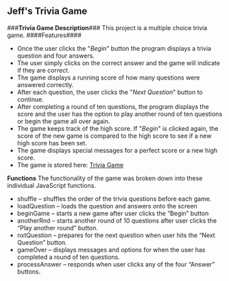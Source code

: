 ## Jeff's Trivia Game

###**Trivia Game Description**###
This project is a multiple choice trivia game.
####Features####

- Once the user clicks the "_Begin_" button the program displays a trivia question and four answers.
- The user simply clicks on the correct answer and the game will indicate if they are correct.
- The game displays a running score of how many questions were answered correctly.
- After each question, the user clicks the "_Next Question_" button to continue.
- After completing a round of ten questions, the program displays the score and the user has the option to play another round of ten questions or begin the game all over again.
- The game keeps track of the high score. If "_Begin_" is clicked again, the score of the new game is compared to the high score to see if a new high score has been set.
- The game displays special messages for a perfect score or a new high score.
- The game is stored here: [Trivia Game](https://github.com/jeff61b/Project-1)

**Functions**
The functionality of the game was broken down into these individual JavaScript functions.

- shuffle – shuffles the order of the trivia questions before each game.
- loadQuestion – loads the question and answers onto the screen
- beginGame – starts a new game after user clicks the “Begin” button
- anotherRnd – starts another round of 10 questions after user clicks the “Play another round” button.
- nxtQuestion – prepares for the next question when user hits the “Next Question” button.
- gameOver – displays messages and options for when the user has completed a round of ten questions.
- processAnswer – responds when user clicks any of the four “Answer” buttons.
